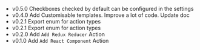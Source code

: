 - v0.5.0 Checkboxes checked by default can be configured in the settings
- v0.4.0 Add Customisable templates. Improve a lot of code. Update doc
- v0.2.1 Export enum for action types
- v0.2.1 Export enum for action types
- v0.2.0 Add `Add Redux Reducer` Action
- v0.1.0 Add `Add React Component` Action
